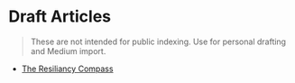 # Draft Articles

> These are not intended for public indexing. Use for personal drafting and Medium import.

- [The Resiliancy Compass](articles/compass.md)
